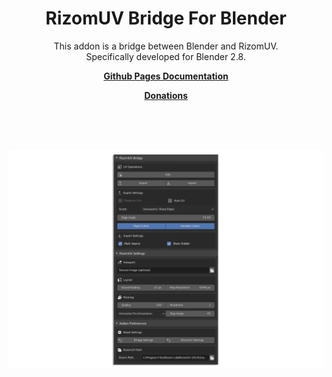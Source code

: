 <p align="center">
    <h1 align="center">RizomUV Bridge For Blender</h1>
    <p align="center">This addon is a bridge between Blender and RizomUV.<br>Specifically developed for Blender 2.8.</p>
<p align="center"><strong><a href="https://mattashpole.github.io/BlenderRizomUVBridge/">Github Pages Documentation</a></strong></p>
<p align="center"><strong><a href="https://paypal.me/MattAshpole?locale.x=en_GB">Donations</a></strong></p>
    <br><br><br>
</p>



![](./docs/assets/images/readme.png)